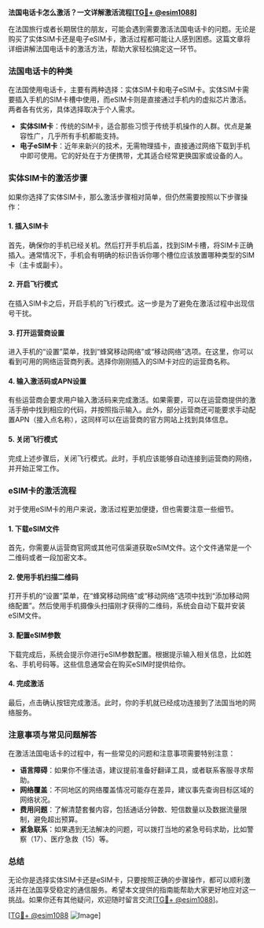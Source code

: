 **法国电话卡怎么激活？一文详解激活流程[[TG💪+ @esim1088](https://t.me/s/esim1088)]**

在法国旅行或者长期居住的朋友，可能会遇到需要激活法国电话卡的问题。无论是购买了实体SIM卡还是电子eSIM卡，激活过程都可能让人感到困惑。这篇文章将详细讲解法国电话卡的激活方法，帮助大家轻松搞定这一环节。

### 法国电话卡的种类

在法国使用电话卡，主要有两种选择：实体SIM卡和电子eSIM卡。实体SIM卡需要插入手机的SIM卡槽中使用，而eSIM卡则是直接通过手机内的虚拟芯片激活。两者各有优劣，具体选择取决于个人需求。

- **实体SIM卡**：传统的SIM卡，适合那些习惯于传统手机操作的人群。优点是兼容性广，几乎所有手机都能支持。
- **电子eSIM卡**：近年来新兴的技术，无需物理插卡，直接通过网络下载到手机中即可使用。它的好处在于方便携带，尤其适合经常更换国家或设备的人。

### 实体SIM卡的激活步骤

如果你选择了实体SIM卡，那么激活步骤相对简单，但仍然需要按照以下步骤操作：

#### 1. 插入SIM卡
首先，确保你的手机已经关机。然后打开手机后盖，找到SIM卡槽，将SIM卡正确插入。通常情况下，手机会有明确的标识告诉你哪个槽位应该放置哪种类型的SIM卡（主卡或副卡）。

#### 2. 开启飞行模式
在插入SIM卡之后，开启手机的飞行模式。这一步是为了避免在激活过程中出现信号干扰。

#### 3. 打开运营商设置
进入手机的“设置”菜单，找到“蜂窝移动网络”或“移动网络”选项。在这里，你可以看到可用的网络运营商列表。选择你刚刚插入的SIM卡对应的运营商名称。

#### 4. 输入激活码或APN设置
有些运营商会要求用户输入激活码来完成激活。如果需要，可以在运营商提供的激活手册中找到相应的代码，并按照指示输入。此外，部分运营商还可能要求手动配置APN（接入点名称），这同样可以在运营商的官方网站上找到具体信息。

#### 5. 关闭飞行模式
完成上述步骤后，关闭飞行模式。此时，手机应该能够自动连接到运营商的网络，并开始正常工作。

### eSIM卡的激活流程

对于使用eSIM卡的用户来说，激活过程更加便捷，但也需要注意一些细节。

#### 1. 下载eSIM文件
首先，你需要从运营商官网或其他可信渠道获取eSIM文件。这个文件通常是一个二维码或者一段加密文本。

#### 2. 使用手机扫描二维码
打开手机的“设置”菜单，在“蜂窝移动网络”或“移动网络”选项中找到“添加移动网络配置”。然后使用手机摄像头扫描刚才获得的二维码，系统会自动下载并安装eSIM文件。

#### 3. 配置eSIM参数
下载完成后，系统会提示你进行eSIM参数配置。根据提示输入相关信息，比如姓名、手机号码等。这些信息通常会在购买eSIM时提供给你。

#### 4. 完成激活
最后，点击确认按钮完成激活。此时，你的手机就已经成功连接到了法国当地的网络服务。

### 注意事项与常见问题解答

在激活法国电话卡的过程中，有一些常见的问题和注意事项需要特别注意：

- **语言障碍**：如果你不懂法语，建议提前准备好翻译工具，或者联系客服寻求帮助。
- **网络覆盖**：不同地区的网络覆盖情况可能存在差异，建议事先查询目标区域的网络状况。
- **费用问题**：了解清楚套餐内容，包括通话分钟数、短信数量以及数据流量限制，避免超出预算。
- **紧急联系**：如果遇到无法解决的问题，可以拨打当地的紧急号码求助，比如警察（17）、医疗急救（15）等。

### 总结

无论你是选择实体SIM卡还是eSIM卡，只要按照正确的步骤操作，都可以顺利激活并在法国享受稳定的通信服务。希望本文提供的指南能帮助大家更好地应对这一挑战。如果你还有其他疑问，欢迎随时留言交流[[TG💪+ @esim1088](https://t.me/s/esim1088)]。

[[TG💪+ @esim1088](https://t.me/s/esim1088) ![Image](https://i.postimg.cc/4NQfJmqS/Snipaste-2025-05-13-00-14-12.png)]